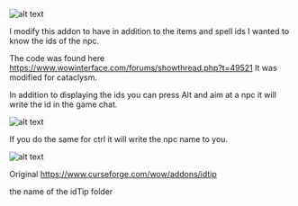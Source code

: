 ![alt text](https://i.ibb.co/CHp5d9V/1.png)

I modify this addon to have in addition to the items and spell ids I wanted to know the ids of the npc.

The code was found here https://www.wowinterface.com/forums/showthread.php?t=49521 It was modified for cataclysm.

In addition to displaying the ids you can press Alt and aim at a npc it will write the id in the game chat.

![alt text](https://i.ibb.co/syX6JzP/2.png)

If you do the same for ctrl it will write the npc name to you.

![alt text](https://i.ibb.co/ZhkPv76/3.png)





Original https://www.curseforge.com/wow/addons/idtip


the name of the idTip folder